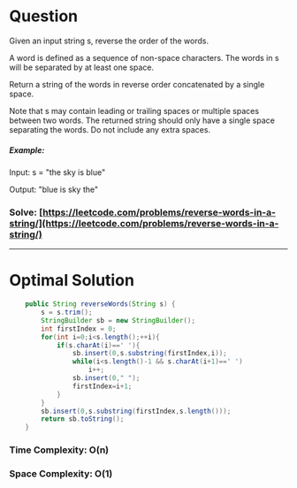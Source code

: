 # Question

Given an input string s, reverse the order of the words.

A word is defined as a sequence of non-space characters. The words in s will be separated by at least one space.

Return a string of the words in reverse order concatenated by a single space.

Note that s may contain leading or trailing spaces or multiple spaces between two words. The returned string should only have a single space separating the words. Do not include any extra spaces.


##### Example:

Input: s = "the sky is blue"

Output: "blue is sky the"


### Solve: [https://leetcode.com/problems/reverse-words-in-a-string/](https://leetcode.com/problems/reverse-words-in-a-string/)

***

# Optimal Solution
        

``` java
    public String reverseWords(String s) {
        s = s.trim();
        StringBuilder sb = new StringBuilder();
        int firstIndex = 0;
        for(int i=0;i<s.length();++i){
            if(s.charAt(i)==' '){
                sb.insert(0,s.substring(firstIndex,i));
                while(i<s.length()-1 && s.charAt(i+1)==' ')
                    i++;
                sb.insert(0," ");
                firstIndex=i+1;
            }
        }
        sb.insert(0,s.substring(firstIndex,s.length()));
        return sb.toString();
    }
```

### Time Complexity: O(n)
### Space Complexity: O(1)